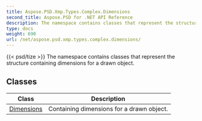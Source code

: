 ```yaml
---
title: Aspose.PSD.Xmp.Types.Complex.Dimensions
second_title: Aspose.PSD for .NET API Reference
description: The namespace contains classes that represent the structure containing dimensions for a drawn object
type: docs
weight: 690
url: /net/aspose.psd.xmp.types.complex.dimensions/
---
```

{{< psd/tize >}}
The namespace contains classes that represent the structure containing dimensions for a drawn object.

## Classes

| Class | Description |
| --- | --- |
| [Dimensions](./dimensions/) | Containing dimensions for a drawn object. |


